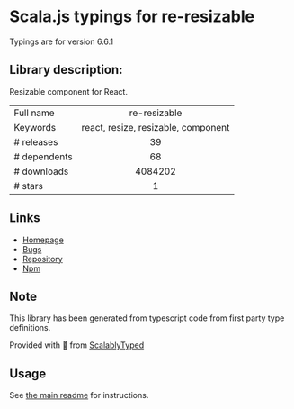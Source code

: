 
# Scala.js typings for re-resizable

Typings are for version 6.6.1

## Library description:
Resizable component for React.

|                    |                 |
| ------------------ | :-------------: |
| Full name          | re-resizable |
| Keywords           | react, resize, resizable, component |
| # releases         | 39 |
| # dependents       | 68 |
| # downloads        | 4084202 |
| # stars            | 1 |

## Links
- [Homepage](https://github.com/bokuweb/react-resizable-box)
- [Bugs](https://github.com/bokuweb/react-resizable-box/issues)
- [Repository](https://github.com/bokuweb/react-resizable-box)
- [Npm](https://www.npmjs.com/package/re-resizable)
    


## Note
This library has been generated from typescript code from first party type definitions.

Provided with :purple_heart: from [ScalablyTyped](https://github.com/oyvindberg/ScalablyTyped)

## Usage
See [the main readme](../../readme.md) for instructions.


